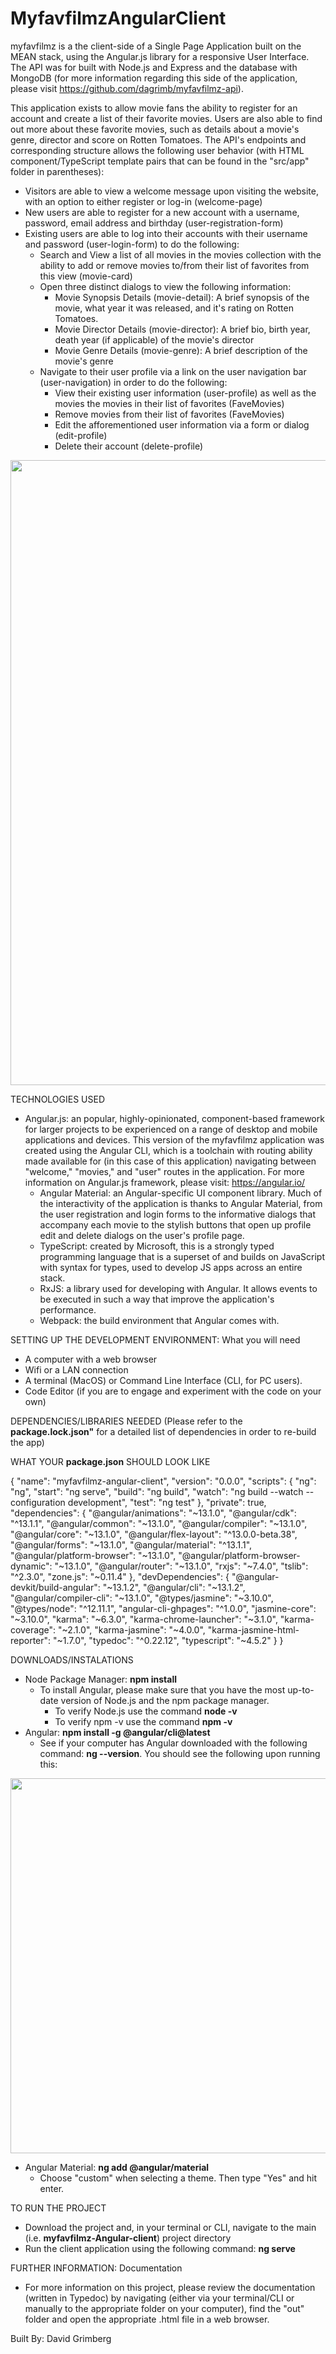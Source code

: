 # MyfavfilmzAngularClient

myfavfilmz is a the client-side of a Single Page Application built on the MEAN stack, using the Angular.js library for a responsive User Interface. The API was for built with Node.js and Express and the database with MongoDB (for more information regarding this side of the application, please visit https://github.com/dagrimb/myfavfilmz-api).

This application exists to allow movie fans the ability to register for an account and create a list of their favorite movies. Users are also able to find out more about these favorite movies, such as details about a movie's genre, director and score on Rotten Tomatoes. The API's endpoints and corresponding structure allows the following user behavior (with HTML component/TypeScript template pairs that can be found in the "src/app" folder in parentheses):
  * Visitors are able to view a welcome message upon visiting the website, with an option to either register or log-in (welcome-page)
  * New users are able to register for a new account with a username, password, email address and birthday (user-registration-form)
  * Existing users are able to log into their accounts with their username and password (user-login-form) to do the following: 
    * Search and View a list of all movies in the movies collection with the ability to add or remove movies to/from their list of favorites from this view (movie-card)
    * Open three distinct dialogs to view the following information:
      * Movie Synopsis Details (movie-detail): A brief synopsis of the movie, what year it was released, and it's rating on Rotten Tomatoes.
      * Movie Director Details (movie-director): A brief bio, birth year, death year (if applicable) of the movie's director
      * Movie Genre Details (movie-genre): A brief description of the movie's genre
    * Navigate to their user profile via a link on the user navigation bar (user-navigation) in order to do the following:
      * View their existing user information (user-profile) as well as the movies the movies in their list of favorites (FaveMovies)
      * Remove movies from their list of favorites (FaveMovies)
      * Edit the afforementioned user information via a form or dialog (edit-profile)
      * Delete their account (delete-profile)

<img src="https://user-images.githubusercontent.com/74441727/155824382-70b0cb4c-b798-46f7-88f4-593543e31cba.png" width=1000>

TECHNOLOGIES USED
* Angular.js: an popular, highly-opinionated, component-based framework for larger projects to be experienced on a range of desktop and mobile applications and devices. This version of the myfavfilmz application was created using the Angular CLI, which is a toolchain with routing ability made available for (in this case of this application) navigating between "welcome," "movies," and "user" routes in the application. For more information on Angular.js framework, please visit: https://angular.io/
  * Angular Material: an Angular-specific UI component library. Much of the interactivity of the application is thanks to Angular Material, from the user registration and login forms to the informative dialogs that accompany each movie to the stylish buttons that open up profile edit and delete dialogs on the user's profile page.
  * TypeScript: created by Microsoft, this is a strongly typed programming language that is a superset of and builds on JavaScript with syntax for types, used to develop JS apps across an entire stack.
  * RxJS: a library used for developing with Angular. It allows events to be executed in such a way that improve the application's performance.
  * Webpack: the build environment that Angular comes with.
 
SETTING UP THE DEVELOPMENT ENVIRONMENT: What you will need
* A computer with a web browser 
* Wifi or a LAN connection
* A terminal (MacOS) or Command Line Interface (CLI, for PC users).
* Code Editor (if you are to engage and experiment with the code on your own)

DEPENDENCIES/LIBRARIES NEEDED (Please refer to the **package.lock.json"** for a detailed list of dependencies in order to re-build the app)

WHAT YOUR **package.json** SHOULD LOOK LIKE

{
  "name": "myfavfilmz-angular-client",
  "version": "0.0.0",
  "scripts": {
    "ng": "ng",
    "start": "ng serve",
    "build": "ng build",
    "watch": "ng build --watch --configuration development",
    "test": "ng test"
  },
  "private": true,
  "dependencies": {
    "@angular/animations": "~13.1.0",
    "@angular/cdk": "^13.1.1",
    "@angular/common": "~13.1.0",
    "@angular/compiler": "~13.1.0",
    "@angular/core": "~13.1.0",
    "@angular/flex-layout": "^13.0.0-beta.38",
    "@angular/forms": "~13.1.0",
    "@angular/material": "^13.1.1",
    "@angular/platform-browser": "~13.1.0",
    "@angular/platform-browser-dynamic": "~13.1.0",
    "@angular/router": "~13.1.0",
    "rxjs": "~7.4.0",
    "tslib": "^2.3.0",
    "zone.js": "~0.11.4"
  },
  "devDependencies": {
    "@angular-devkit/build-angular": "~13.1.2",
    "@angular/cli": "~13.1.2",
    "@angular/compiler-cli": "~13.1.0",
    "@types/jasmine": "~3.10.0",
    "@types/node": "^12.11.1",
    "angular-cli-ghpages": "^1.0.0",
    "jasmine-core": "~3.10.0",
    "karma": "~6.3.0",
    "karma-chrome-launcher": "~3.1.0",
    "karma-coverage": "~2.1.0",
    "karma-jasmine": "~4.0.0",
    "karma-jasmine-html-reporter": "~1.7.0",
    "typedoc": "^0.22.12",
    "typescript": "~4.5.2"
  }
}

DOWNLOADS/INSTALATIONS
* Node Package Manager: **npm install**
  * To install Angular, please make sure that you have the most up-to-date version of Node.js and the npm package manager.
    * To verify Node.js use the command **node -v**
    * To verify npm -v use the command **npm -v**
* Angular: **npm install -g @angular/cli@latest**
  * See if your computer has Angular downloaded with the following command: **ng --version**. You should see the following upon running this:
 
<img src="https://user-images.githubusercontent.com/74441727/155828107-485c4d83-d20e-4dae-9635-2eaaa4b1365c.png" width=600>

* Angular Material: **ng add @angular/material**
  * Choose "custom" when selecting a theme. Then type "Yes" and hit enter.


TO RUN THE PROJECT
* Download the project and, in your terminal or CLI, navigate to the main (i.e. **myfavfilmz-Angular-client**) project directory
* Run the client application using the following command: **ng serve**

FURTHER INFORMATION: Documentation
* For more information on this project, please review the documentation (written in Typedoc) by navigating (either via your terminal/CLI or manually to the appropriate folder on your computer), find the "out" folder and open the appropriate .html file in a web browser.

Built By: David Grimberg

